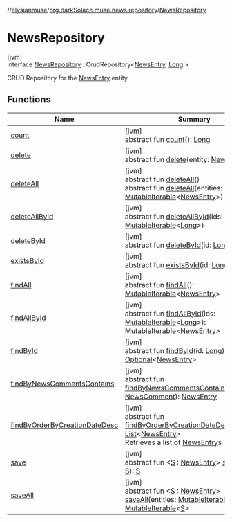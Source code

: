 //[elysianmuse](../../../index.md)/[org.darkSolace.muse.news.repository](../index.md)/[NewsRepository](index.md)

# NewsRepository

[jvm]\
interface [NewsRepository](index.md) :
CrudRepository&lt;[NewsEntry](../../org.darkSolace.muse.news.model/-news-entry/index.md), [Long](https://kotlinlang.org/api/latest/jvm/stdlib/kotlin/-long/index.html)
&gt;

CRUD Repository for the [NewsEntry](../../org.darkSolace.muse.news.model/-news-entry/index.md) entity.

## Functions

| Name                                                                                                                              | Summary                                                                                                                                                                                                                                                                                                                                                                                                                                                                                                                                                                        |
|-----------------------------------------------------------------------------------------------------------------------------------|--------------------------------------------------------------------------------------------------------------------------------------------------------------------------------------------------------------------------------------------------------------------------------------------------------------------------------------------------------------------------------------------------------------------------------------------------------------------------------------------------------------------------------------------------------------------------------|
| [count](../../org.darkSolace.muse.user.repository/-user-settings-repository/index.md#-1347258675%2FFunctions%2F-1216412040)       | [jvm]<br>abstract fun [count](../../org.darkSolace.muse.user.repository/-user-settings-repository/index.md#-1347258675%2FFunctions%2F-1216412040)(): [Long](https://kotlinlang.org/api/latest/jvm/stdlib/kotlin/-long/index.html)                                                                                                                                                                                                                                                                                                                                              |
| [delete](index.md#736908251%2FFunctions%2F-1216412040)                                                                            | [jvm]<br>abstract fun [delete](index.md#736908251%2FFunctions%2F-1216412040)(entity: [NewsEntry](../../org.darkSolace.muse.news.model/-news-entry/index.md))                                                                                                                                                                                                                                                                                                                                                                                                                   |
| [deleteAll](../../org.darkSolace.muse.user.repository/-user-settings-repository/index.md#87931462%2FFunctions%2F-1216412040)      | [jvm]<br>abstract fun [deleteAll](../../org.darkSolace.muse.user.repository/-user-settings-repository/index.md#87931462%2FFunctions%2F-1216412040)()<br>abstract fun [deleteAll](index.md#1867991754%2FFunctions%2F-1216412040)(entities: [MutableIterable](https://kotlinlang.org/api/latest/jvm/stdlib/kotlin.collections/-mutable-iterable/index.html)&lt;[NewsEntry](../../org.darkSolace.muse.news.model/-news-entry/index.md)&gt;)                                                                                                                                       |
| [deleteAllById](../../org.darkSolace.muse.user.repository/-user-settings-repository/index.md#897308593%2FFunctions%2F-1216412040) | [jvm]<br>abstract fun [deleteAllById](../../org.darkSolace.muse.user.repository/-user-settings-repository/index.md#897308593%2FFunctions%2F-1216412040)(ids: [MutableIterable](https://kotlinlang.org/api/latest/jvm/stdlib/kotlin.collections/-mutable-iterable/index.html)&lt;[Long](https://kotlinlang.org/api/latest/jvm/stdlib/kotlin/-long/index.html)&gt;)                                                                                                                                                                                                              |
| [deleteById](../../org.darkSolace.muse.user.repository/-user-settings-repository/index.md#-1865927624%2FFunctions%2F-1216412040)  | [jvm]<br>abstract fun [deleteById](../../org.darkSolace.muse.user.repository/-user-settings-repository/index.md#-1865927624%2FFunctions%2F-1216412040)(id: [Long](https://kotlinlang.org/api/latest/jvm/stdlib/kotlin/-long/index.html))                                                                                                                                                                                                                                                                                                                                       |
| [existsById](../../org.darkSolace.muse.user.repository/-user-settings-repository/index.md#-1245749783%2FFunctions%2F-1216412040)  | [jvm]<br>abstract fun [existsById](../../org.darkSolace.muse.user.repository/-user-settings-repository/index.md#-1245749783%2FFunctions%2F-1216412040)(id: [Long](https://kotlinlang.org/api/latest/jvm/stdlib/kotlin/-long/index.html)): [Boolean](https://kotlinlang.org/api/latest/jvm/stdlib/kotlin/-boolean/index.html)                                                                                                                                                                                                                                                   |
| [findAll](../../org.darkSolace.muse.user.repository/-user-settings-repository/index.md#432803092%2FFunctions%2F-1216412040)       | [jvm]<br>abstract fun [findAll](../../org.darkSolace.muse.user.repository/-user-settings-repository/index.md#432803092%2FFunctions%2F-1216412040)(): [MutableIterable](https://kotlinlang.org/api/latest/jvm/stdlib/kotlin.collections/-mutable-iterable/index.html)&lt;[NewsEntry](../../org.darkSolace.muse.news.model/-news-entry/index.md)&gt;                                                                                                                                                                                                                             |
| [findAllById](../../org.darkSolace.muse.user.repository/-user-settings-repository/index.md#-2014544349%2FFunctions%2F-1216412040) | [jvm]<br>abstract fun [findAllById](../../org.darkSolace.muse.user.repository/-user-settings-repository/index.md#-2014544349%2FFunctions%2F-1216412040)(ids: [MutableIterable](https://kotlinlang.org/api/latest/jvm/stdlib/kotlin.collections/-mutable-iterable/index.html)&lt;[Long](https://kotlinlang.org/api/latest/jvm/stdlib/kotlin/-long/index.html)&gt;): [MutableIterable](https://kotlinlang.org/api/latest/jvm/stdlib/kotlin.collections/-mutable-iterable/index.html)&lt;[NewsEntry](../../org.darkSolace.muse.news.model/-news-entry/index.md)&gt;               |
| [findById](../../org.darkSolace.muse.user.repository/-user-settings-repository/index.md#635093510%2FFunctions%2F-1216412040)      | [jvm]<br>abstract fun [findById](../../org.darkSolace.muse.user.repository/-user-settings-repository/index.md#635093510%2FFunctions%2F-1216412040)(id: [Long](https://kotlinlang.org/api/latest/jvm/stdlib/kotlin/-long/index.html)): [Optional](https://docs.oracle.com/javase/8/docs/api/java/util/Optional.html)&lt;[NewsEntry](../../org.darkSolace.muse.news.model/-news-entry/index.md)&gt;                                                                                                                                                                              |
| [findByNewsCommentsContains](find-by-news-comments-contains.md)                                                                   | [jvm]<br>abstract fun [findByNewsCommentsContains](find-by-news-comments-contains.md)(comment: [NewsComment](../../org.darkSolace.muse.news.model/-news-comment/index.md)): [NewsEntry](../../org.darkSolace.muse.news.model/-news-entry/index.md)                                                                                                                                                                                                                                                                                                                             |
| [findByOrderByCreationDateDesc](find-by-order-by-creation-date-desc.md)                                                           | [jvm]<br>abstract fun [findByOrderByCreationDateDesc](find-by-order-by-creation-date-desc.md)(): [List](https://kotlinlang.org/api/latest/jvm/stdlib/kotlin.collections/-list/index.html)&lt;[NewsEntry](../../org.darkSolace.muse.news.model/-news-entry/index.md)&gt;<br>Retrieves a list of [NewsEntry](../../org.darkSolace.muse.news.model/-news-entry/index.md)s                                                                                                                                                                                                         |
| [save](index.md#579008309%2FFunctions%2F-1216412040)                                                                              | [jvm]<br>abstract fun &lt;[S](index.md#579008309%2FFunctions%2F-1216412040) : [NewsEntry](../../org.darkSolace.muse.news.model/-news-entry/index.md)&gt; [save](index.md#579008309%2FFunctions%2F-1216412040)(entity: [S](index.md#579008309%2FFunctions%2F-1216412040)): [S](index.md#579008309%2FFunctions%2F-1216412040)                                                                                                                                                                                                                                                    |
| [saveAll](index.md#654333232%2FFunctions%2F-1216412040)                                                                           | [jvm]<br>abstract fun &lt;[S](index.md#654333232%2FFunctions%2F-1216412040) : [NewsEntry](../../org.darkSolace.muse.news.model/-news-entry/index.md)&gt; [saveAll](index.md#654333232%2FFunctions%2F-1216412040)(entities: [MutableIterable](https://kotlinlang.org/api/latest/jvm/stdlib/kotlin.collections/-mutable-iterable/index.html)&lt;[S](index.md#654333232%2FFunctions%2F-1216412040)&gt;): [MutableIterable](https://kotlinlang.org/api/latest/jvm/stdlib/kotlin.collections/-mutable-iterable/index.html)&lt;[S](index.md#654333232%2FFunctions%2F-1216412040)&gt; |
